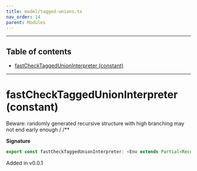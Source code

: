 ```yaml
---
title: model/tagged-unions.ts
nav_order: 14
parent: Modules
---
```


---

<h2 class="text-delta">Table of contents</h2>

- [fastCheckTaggedUnionInterpreter (constant)](#fastchecktaggedunioninterpreter-constant)

---

# fastCheckTaggedUnionInterpreter (constant)

Beware: randomly generated recursive structure with high branching may not end early enough
/
/\*\*

**Signature**

```ts
export const fastCheckTaggedUnionInterpreter: <Env extends Partial<Record<"FastCheckURI", any>>>() => ModelAlgebraTaggedUnions1<"FastCheckURI", Env> = ...
```

Added in v0.0.1
